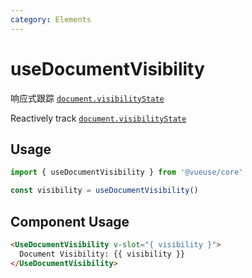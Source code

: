 ```yaml
---
category: Elements
---
```


# useDocumentVisibility

响应式跟踪 [`document.visibilityState`]( https://developer.mozilla.org/zh-CN/docs/Web/API/Document/visibilityState)

Reactively track [`document.visibilityState`]( https://developer.mozilla.org/zh-CN/docs/Web/API/Document/visibilityState)

## Usage

```js
import { useDocumentVisibility } from '@vueuse/core'

const visibility = useDocumentVisibility()
```

## Component Usage
```html
<UseDocumentVisibility v-slot="{ visibility }">
  Document Visibility: {{ visibility }}
</UseDocumentVisibility>
```
